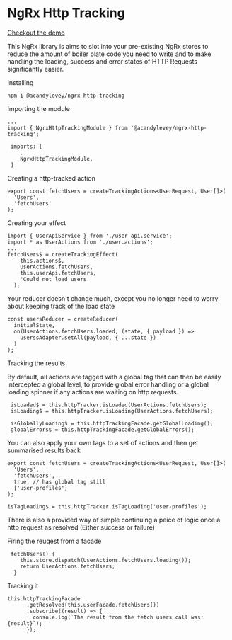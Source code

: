 # NgRx Http Tracking

[Checkout the demo](https://acandylevey.github.io/ngrx-http-tracking/)

This NgRx library is aims to slot into your pre-existing NgRx stores to reduce the amount of boiler plate code you need to write and to make handling the loading, success and error states of HTTP Requests significantly easier.


Installing

````
npm i @acandylevey/ngrx-http-tracking
````

Importing the module


````
...
import { NgrxHttpTrackingModule } from '@acandylevey/ngrx-http-tracking';

 imports: [
    ...
    NgrxHttpTrackingModule,
 ]

````

Creating a http-tracked action

````
export const fetchUsers = createTrackingActions<UserRequest, User[]>(
  'Users',
  'fetchUsers'
);
````

Creating your effect

````
import { UserApiService } from './user-api.service';
import * as UserActions from './user.actions';
...
fetchUsers$ = createTrackingEffect(
    this.actions$,
    UserActions.fetchUsers,
    this.userApi.fetchUsers,
    'Could not load users'
  );
````

Your reducer doesn't change much, except you no longer need to worry about keeping track of the load state

````
const usersReducer = createReducer(
  initialState,
  on(UserActions.fetchUsers.loaded, (state, { payload }) =>
    userssAdapter.setAll(payload, { ...state })
  )
);
````

Tracking the results

By default, all actions are tagged with a global tag that can then be easily intercepted a global level, to provide global error handling or a global loading spinner if any actions are waiting on http requests. 


````
 isLoaded$ = this.httpTracker.isLoaded(UserActions.fetchUsers);
 isLoading$ = this.httpTracker.isLoading(UserActions.fetchUsers);

 isGloballyLoading$ = this.httpTrackingFacade.getGlobalLoading();
 globalErrors$ = this.httpTrackingFacade.getGlobalErrors();
````

You can also apply your own tags to a set of actions and then get summarised results back

````
export const fetchUsers = createTrackingActions<UserRequest, User[]>(
  'Users',
  'fetchUsers',
  true, // has global tag still
  ['user-profiles']
);

isTagLoading$ = this.httpTracker.isTagLoading('user-profiles');
````

There is also a provided way of simple continuing a peice of logic once a http request as resolved (Either success or failure)

Firing the reuqest from a facade

````
 fetchUsers() {
    this.store.dispatch(UserActions.fetchUsers.loading());
    return UserActions.fetchUsers;
  }
````

Tracking it
````
this.httpTrackingFacade
      .getResolved(this.userFacade.fetchUsers())
      .subscribe((result) => {
        console.log(`The result from the fetch users call was: {result}`);
      });
````
